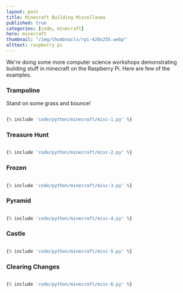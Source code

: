 ```yaml
---
layout: post
title: Minecraft Building Miscellanea
published: true
categories: [code, minecraft]
hero: minecraft 
thumbnail: "/img/thumbnails/rpi-420x255.webp"
alttext: raspberry pi
---
```


We're doing some more computer science workshops demonstrating building stuff in minecraft on the Raspberry Pi. Here are
few of the examples.

### Trampoline

Stand on some grass and bounce!

```python

{% include 'code/python/minecraft/misc-1.py' %}

```

### Treasure Hunt

```python

{% include 'code/python/minecraft/misc-2.py' %}

```

### Frozen

```python

{% include 'code/python/minecraft/misc-3.py' %}

```

### Pyramid

```python

{% include 'code/python/minecraft/misc-4.py' %}

```

### Castle

```python

{% include 'code/python/minecraft/misc-5.py' %}

```

### Clearing Changes

```python

{% include 'code/python/minecraft/misc-6.py' %}

```
